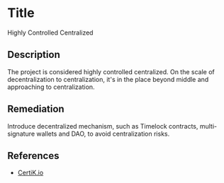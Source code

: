 # Title 
Highly Controlled Centralized

## Description 
The project is considered highly controlled centralized. On the scale of decentralization to centralization, it's in the place beyond middle and approaching to centralization.

## Remediation
Introduce decentralized mechanism, such as Timelock contracts, multi-signature wallets and DAO, to avoid centralization risks.

## References 
* [CertiK.io](https://certik.io)
